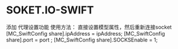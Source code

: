 # SOKET.IO-SWIFT
添加 代理设置功能
使用方法：
直接设置模型属性，然后重新连接socket
[MC_SwiftConfig share].ipAddress = ipAddress;
[MC_SwiftConfig share].port = port ;
[MC_SwiftConfig share].SOCKSEnable = 1;
